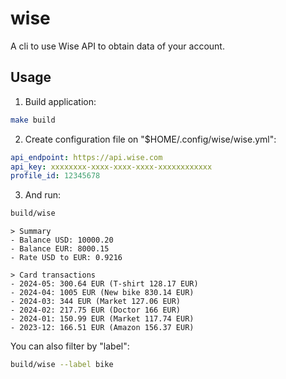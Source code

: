 # wise

A cli to use Wise API to obtain data of your account.

## Usage

1. Build application:

```sh
make build
```

2. Create configuration file on "$HOME/.config/wise/wise.yml":

```yaml
api_endpoint: https://api.wise.com
api_key: xxxxxxxx-xxxx-xxxx-xxxx-xxxxxxxxxxxx
profile_id: 12345678
```

3. And run:

```sh
build/wise
```

```text
> Summary
- Balance USD: 10000.20
- Balance EUR: 8000.15
- Rate USD to EUR: 0.9216

> Card transactions
- 2024-05: 300.64 EUR (T-shirt 128.17 EUR)
- 2024-04: 1005 EUR (New bike 830.14 EUR)
- 2024-03: 344 EUR (Market 127.06 EUR)
- 2024-02: 217.75 EUR (Doctor 166 EUR)
- 2024-01: 150.99 EUR (Market 117.74 EUR)
- 2023-12: 166.51 EUR (Amazon 156.37 EUR)
```

You can also filter by "label":

```sh
build/wise --label bike
```

